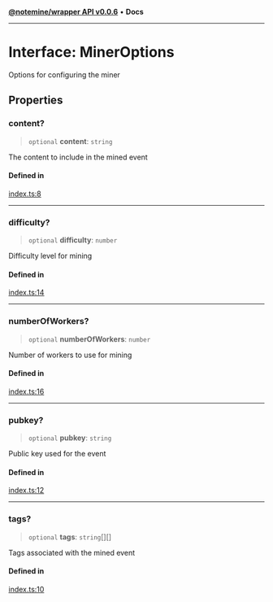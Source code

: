 [**@notemine/wrapper API v0.0.6**](../README.md) • **Docs**

***

# Interface: MinerOptions

Options for configuring the miner

## Properties

### content?

> `optional` **content**: `string`

The content to include in the mined event

#### Defined in

[index.ts:8](https://github.com/sandwichfarm/minnote-wasm/blob/cc13d787d1ac8e5a3bda1b41bbeb5a31feed0328/packages/wrapper/src/index.ts#L8)

***

### difficulty?

> `optional` **difficulty**: `number`

Difficulty level for mining

#### Defined in

[index.ts:14](https://github.com/sandwichfarm/minnote-wasm/blob/cc13d787d1ac8e5a3bda1b41bbeb5a31feed0328/packages/wrapper/src/index.ts#L14)

***

### numberOfWorkers?

> `optional` **numberOfWorkers**: `number`

Number of workers to use for mining

#### Defined in

[index.ts:16](https://github.com/sandwichfarm/minnote-wasm/blob/cc13d787d1ac8e5a3bda1b41bbeb5a31feed0328/packages/wrapper/src/index.ts#L16)

***

### pubkey?

> `optional` **pubkey**: `string`

Public key used for the event

#### Defined in

[index.ts:12](https://github.com/sandwichfarm/minnote-wasm/blob/cc13d787d1ac8e5a3bda1b41bbeb5a31feed0328/packages/wrapper/src/index.ts#L12)

***

### tags?

> `optional` **tags**: `string`[][]

Tags associated with the mined event

#### Defined in

[index.ts:10](https://github.com/sandwichfarm/minnote-wasm/blob/cc13d787d1ac8e5a3bda1b41bbeb5a31feed0328/packages/wrapper/src/index.ts#L10)
